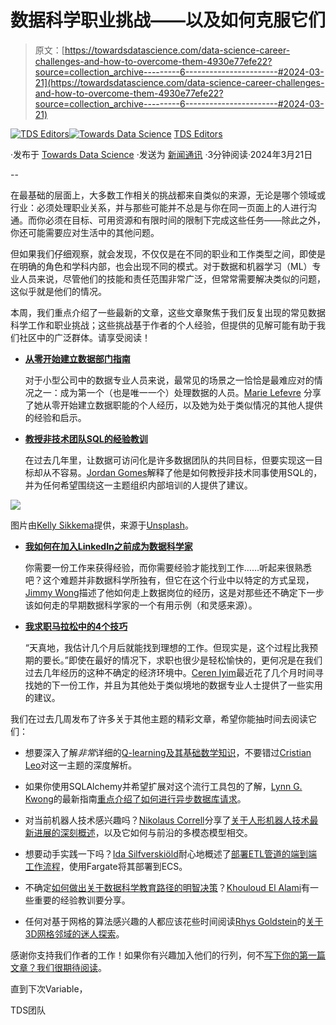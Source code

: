 # 数据科学职业挑战——以及如何克服它们

> 原文：[https://towardsdatascience.com/data-science-career-challenges-and-how-to-overcome-them-4930e77efe22?source=collection_archive---------6-----------------------#2024-03-21](https://towardsdatascience.com/data-science-career-challenges-and-how-to-overcome-them-4930e77efe22?source=collection_archive---------6-----------------------#2024-03-21)

[](https://towardsdatascience.medium.com/?source=post_page---byline--4930e77efe22--------------------------------)[![TDS Editors](../Images/4b2d1beaf4f6dcf024ffa6535de3b794.png)](https://towardsdatascience.medium.com/?source=post_page---byline--4930e77efe22--------------------------------)[](https://towardsdatascience.com/?source=post_page---byline--4930e77efe22--------------------------------)[![Towards Data Science](../Images/a6ff2676ffcc0c7aad8aaf1d79379785.png)](https://towardsdatascience.com/?source=post_page---byline--4930e77efe22--------------------------------) [TDS Editors](https://towardsdatascience.medium.com/?source=post_page---byline--4930e77efe22--------------------------------)

·发布于 [Towards Data Science](https://towardsdatascience.com/?source=post_page---byline--4930e77efe22--------------------------------) ·发送为 [新闻通讯](/newsletter?source=post_page---byline--4930e77efe22--------------------------------) ·3分钟阅读·2024年3月21日

--

在最基础的层面上，大多数工作相关的挑战都来自类似的来源，无论是哪个领域或行业：必须处理职业关系，并与那些可能并不总是与你在同一页面上的人进行沟通。而你必须在目标、可用资源和有限时间的限制下完成这些任务——除此之外，你还可能需要应对生活中的其他问题。

但如果我们仔细观察，就会发现，不仅仅是在不同的职业和工作类型之间，即使是在明确的角色和学科内部，也会出现不同的模式。对于数据和机器学习（ML）专业人员来说，尽管他们的技能和责任范围非常广泛，但常常需要解决类似的问题，这似乎就是他们的情况。

本周，我们重点介绍了一些最新的文章，这些文章聚焦于我们反复出现的常见数据科学工作和职业挑战；这些挑战基于作者的个人经验，但提供的见解可能有助于我们社区中的广泛群体。请享受阅读！

+   [**从零开始建立数据部门指南**](/a-guide-to-building-a-data-department-from-scratch-0388e0eb0397)

    对于小型公司中的数据专业人员来说，最常见的场景之一恰恰是最难应对的情况之一：成为第一个（也是唯一一个）处理数据的人员。[Marie Lefevre](https://medium.com/u/2a04bf49928f?source=post_page---user_mention--4930e77efe22--------------------------------) 分享了她从零开始建立数据职能的个人经历，以及她为处于类似情况的其他人提供的经验和启示。

+   [**教授非技术团队SQL的经验教训**](/lessons-from-teaching-sql-to-non-technical-teams-7bd8fc9f8289)

    在过去几年里，让数据可访问化是许多数据团队的共同目标，但要实现这一目标却从不容易。[Jordan Gomes](https://medium.com/u/bd72dcfe2a5a?source=post_page---user_mention--4930e77efe22--------------------------------)解释了他是如何教授非技术同事使用SQL的，并为任何希望围绕这一主题组织内部培训的人提供了建议。

![](../Images/63ad21ad1f3c9c35a933c37ad27aafb1.png)

图片由[Kelly Sikkema](https://unsplash.com/@kellysikkema?utm_source=medium&utm_medium=referral)提供，来源于[Unsplash](https://unsplash.com/?utm_source=medium&utm_medium=referral)。

+   [**我如何在加入LinkedIn之前成为数据科学家**](/how-i-became-a-data-scientist-before-i-joined-linkedin-e3b8e4816001)

    你需要一份工作来获得经验，而你需要经验才能找到工作……听起来很熟悉吧？这个难题并非数据科学所独有，但它在这个行业中以特定的方式呈现，[Jimmy Wong](https://medium.com/u/c422a0d17d5f?source=post_page---user_mention--4930e77efe22--------------------------------)描述了他如何走上数据岗位的经历，这是对那些还不确定下一步该如何走的早期数据科学家的一个有用示例（和灵感来源）。

+   [**我求职马拉松中的4个技巧**](/4-tips-from-my-job-search-marathon-a480613a9309)

    “天真地，我估计几个月后就能找到理想的工作。但现实是，这个过程比我预期的要长。”即使在最好的情况下，求职也很少是轻松愉快的，更何况是在我们过去几年经历的这种不确定的经济环境中。[Ceren Iyim](https://medium.com/u/287e9909d3b5?source=post_page---user_mention--4930e77efe22--------------------------------)最近花了几个月时间寻找她的下一份工作，并且为其他处于类似境地的数据专业人士提供了一些实用的建议。

我们在过去几周发布了许多关于其他主题的精彩文章，希望你能抽时间去阅读它们：

+   想要深入了解*非常*详细的[Q-learning及其基础数学知识](/reinforcement-learning-101-q-learning-27add4c8536d)，不要错过[Cristian Leo](https://medium.com/u/c24a3d106811?source=post_page---user_mention--4930e77efe22--------------------------------)对这一主题的深度解析。

+   如果你使用SQLAlchemy并希望扩展对这个流行工具包的了解，[Lynn G. Kwong](https://medium.com/u/f649eccbbc3d?source=post_page---user_mention--4930e77efe22--------------------------------)的最新指南[重点介绍了如何进行异步数据库请求](/how-to-use-sqlalchemy-to-make-database-requests-asynchronously-e90a4c8c11b1)。

+   对当前机器人技术感兴趣吗？[Nikolaus Correll](https://medium.com/u/8624c420e311?source=post_page---user_mention--4930e77efe22--------------------------------)分享了[关于人形机器人技术最新进展的深刻概述](/are-the-humanoids-here-to-stay-050da171530b)，以及它如何与前沿的多模态模型相交。

+   想要动手实践一下吗？[Ida Silfverskiöld](https://medium.com/u/53550965faed?source=post_page---user_mention--4930e77efe22--------------------------------)耐心地概述了[部署ETL管道的端到端工作流程](/deploy-long-running-etl-pipelines-to-ecs-with-fargate-01ab19c6d2a8)，使用Fargate将其部署到ECS。

+   不确定[如何做出关于数据科学教育路径的明智决策](/i-spent-96k-to-become-a-data-scientist-heres-5-crucial-lessons-all-beginners-must-know-7a13ef389285)？[Khouloud El Alami](https://medium.com/u/9c6a36490614?source=post_page---user_mention--4930e77efe22--------------------------------)有一些重要的经验教训要分享。

+   任何对基于网格的算法感兴趣的人都应该花些时间阅读[Rhys Goldstein](https://medium.com/u/46425896049b?source=post_page---user_mention--4930e77efe22--------------------------------)的[关于3D网格邻域的迷人探索](/a-sharp-and-solid-outline-of-3d-grid-neighborhoods-1b0f264e7c11)。

感谢你支持我们作者的工作！如果你有兴趣加入他们的行列，何不[写下你的第一篇文章？我们很期待阅读](http://bit.ly/write-for-tds)。

直到下次Variable，

TDS团队
